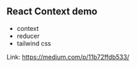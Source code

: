 ## React Context demo

- context
- reducer
- tailwind css

Link: https://medium.com/p/11b72ffdb533/
